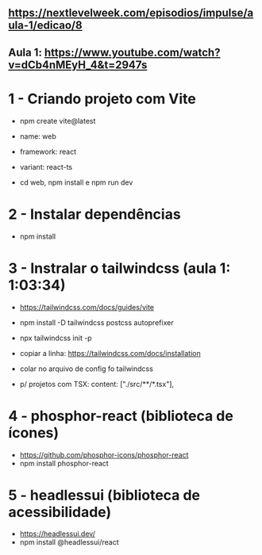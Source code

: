 ## https://nextlevelweek.com/episodios/impulse/aula-1/edicao/8

## Aula 1: https://www.youtube.com/watch?v=dCb4nMEyH_4&t=2947s

# 1 - Criando projeto com Vite

- npm create vite@latest
- name: web
- framework: react
- variant: react-ts 

- cd web, npm install e npm run dev

#

# 2 - Instalar dependências
- npm install

#

# 3 - Instralar o tailwindcss (aula 1: 1:03:34)
- https://tailwindcss.com/docs/guides/vite

- npm install -D tailwindcss postcss autoprefixer
- npx tailwindcss init -p

- copiar a linha: https://tailwindcss.com/docs/installation
- colar no arquivo de config fo tailwindcss
- p/ projetos com TSX: content: ["./src/**/*.tsx"],


# 4 - phosphor-react (biblioteca de ícones)
- https://github.com/phosphor-icons/phosphor-react
- npm install phosphor-react

# 5 - headlessui (biblioteca de acessibilidade)
- https://headlessui.dev/
- npm install @headlessui/react